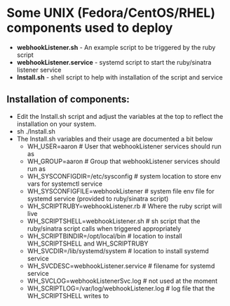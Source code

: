 # Some UNIX (Fedora/CentOS/RHEL) components used to deploy

+ __webhookListener.sh__ - An example script to be triggered by the ruby script
+ __webhookListener.service__ - systemd script to start the ruby/sinatra listener service
+ __Install.sh__ - shell script to help with installation of the script and service

## Installation of components:
+ Edit the Install.sh script and adjust the variables at the top to reflect the installation on your system.
+ sh ./Install.sh
+ The Install.sh variables and their usage are documented a bit below
  + WH_USER=aaron                                # User that webhookListener services should run as
  + WH_GROUP=aaron                               # Group that webhookListener services should run as
  + WH_SYSCONFIGDIR=/etc/sysconfig               # system location to store env vars for systemctl service
  + WH_SYSCONFIGFILE=webhookListener             # system file env file for systemd service (provided to ruby/sinatra script)
  + WH_SCRIPTRUBY=webhookListener.rb             # Where the ruby script will live
  + WH_SCRIPTSHELL=webhookListener.sh            # sh script that the ruby/sinatra script calls when triggered appropriately
  + WH_SCRIPTBINDIR=/opt/local/bin               # location to install WH_SCRIPTSHELL and WH_SCRIPTRUBY
  + WH_SVCDIR=/lib/systemd/system                # location to install systemd service
  + WH_SVCDESC=webhookListener.service           # filename for systemd service
  + WH_SVCLOG=webhookListenerSvc.log             # not used at the moment
  + WH_SCRIPTLOG=/var/log/webhookListener.log    # log file that the WH_SCRIPTSHELL writes to

